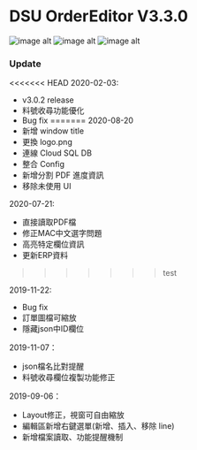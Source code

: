 DSU OrderEditor V3.3.0
===

![image alt](https://img.shields.io/badge/python-3.7.3-blue)
![image alt](https://img.shields.io/badge/PyQt5-5.12.2-green)
![image alt](https://img.shields.io/badge/pandas-0.24.2-orange)

### Update

<<<<<<< HEAD
2020-02-03:
- v3.0.2 release
- 料號收尋功能優化
- Bug fix
=======
2020-08-20
- 新增 window title
- 更換 logo.png
- 連線 Cloud SQL DB
- 整合 Config
- 新增分割 PDF 進度資訊
- 移除未使用 UI

2020-07-21:
- 直接讀取PDF檔
- 修正MAC中文選字問題
- 高亮特定欄位資訊
- 更新ERP資料
>>>>>>> test

2019-11-22:
- Bug fix
- 訂單圖檔可縮放
- 隱藏json中ID欄位

2019-11-07：
- json檔名比對提醒
- 料號收尋欄位複製功能修正

2019-09-06：
- Layout修正，視窗可自由縮放
- 編輯區新增右鍵選單(新增、插入、移除 line)
- 新增檔案讀取、功能提醒機制
